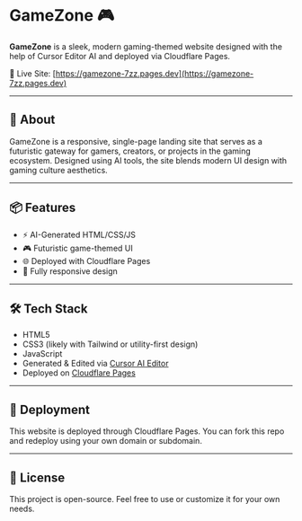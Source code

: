 # GameZone 🎮

**GameZone** is a sleek, modern gaming-themed website designed with the help of Cursor Editor AI and deployed via Cloudflare Pages.

🚀 Live Site: [https://gamezone-7zz.pages.dev](https://gamezone-7zz.pages.dev)

---

## 🧠 About

GameZone is a responsive, single-page landing site that serves as a futuristic gateway for gamers, creators, or projects in the gaming ecosystem. Designed using AI tools, the site blends modern UI design with gaming culture aesthetics.

---

## 📦 Features

- ⚡ AI-Generated HTML/CSS/JS
- 🎮 Futuristic game-themed UI
- 🌐 Deployed with Cloudflare Pages
- 📱 Fully responsive design

---

## 🛠️ Tech Stack

- HTML5
- CSS3 (likely with Tailwind or utility-first design)
- JavaScript
- Generated & Edited via [Cursor AI Editor](https://www.cursor.so/)
- Deployed on [Cloudflare Pages](https://pages.cloudflare.com/)

---

## 🚀 Deployment

This website is deployed through Cloudflare Pages. You can fork this repo and redeploy using your own domain or subdomain.

---


## 📄 License

This project is open-source. Feel free to use or customize it for your own needs.
